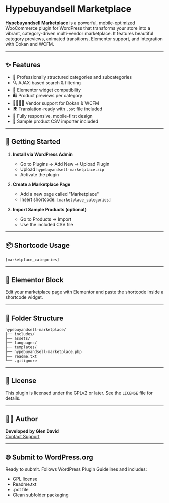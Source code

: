 
# Hypebuyandsell Marketplace

**Hypebuyandsell Marketplace** is a powerful, mobile-optimized WooCommerce plugin for WordPress that transforms your store into a vibrant, category-driven multi-vendor marketplace. It features beautiful category previews, animated transitions, Elementor support, and integration with Dokan and WCFM.

---

## ✨ Features

- 📂 Professionally structured categories and subcategories
- 🔍 AJAX-based search & filtering
- 🎨 Elementor widget compatibility
- 🛍️ Product previews per category
- 👨‍👩‍👧‍👦 Vendor support for Dokan & WCFM
- 🌍 Translation-ready with `.pot` file included
- 📱 Fully responsive, mobile-first design
- 🧾 Sample product CSV importer included

---

## 🚀 Getting Started

1. **Install via WordPress Admin**
   - Go to Plugins → Add New → Upload Plugin
   - Upload `hypebuyandsell-marketplace.zip`
   - Activate the plugin

2. **Create a Marketplace Page**
   - Add a new page called "Marketplace"
   - Insert shortcode: `[marketplace_categories]`

3. **Import Sample Products (optional)**
   - Go to Products → Import
   - Use the included CSV file

---

## 📦 Shortcode Usage

```
[marketplace_categories]
```

---

## 🧱 Elementor Block

Edit your marketplace page with Elementor and paste the shortcode inside a shortcode widget.

---

## 📁 Folder Structure

```
hypebuyandsell-marketplace/
├── includes/
├── assets/
├── languages/
├── templates/
├── hypebuyandsell-marketplace.php
├── readme.txt
└── .gitignore
```

---

## 📝 License

This plugin is licensed under the GPLv2 or later. See the `LICENSE` file for details.

---

## 🙋‍♂️ Author

**Developed by Glen David**  
[Contact Support](mailto:support@hypebuyandsell.com)

---

## 🌐 Submit to WordPress.org

Ready to submit. Follows WordPress Plugin Guidelines and includes:
- GPL license
- Readme.txt
- .pot file
- Clean subfolder packaging
